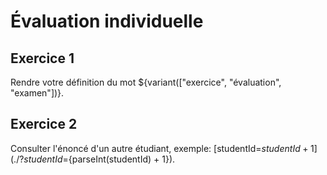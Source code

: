 # Évaluation individuelle

## Exercice 1

Rendre votre définition du mot ${variant(["exercice", "évaluation", "examen"])}.

## Exercice 2

Consulter l'énoncé d'un autre étudiant, exemple: [studentId=${studentId + 1}](./?studentId=${parseInt(studentId) + 1}).
